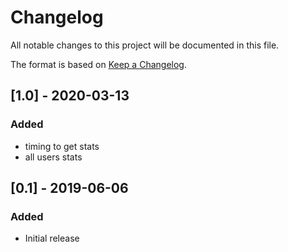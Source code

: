 # Changelog

All notable changes to this project will be documented in this file.

The format is based on [Keep a Changelog](http://keepachangelog.com/en/1.0.0/).

## [1.0] - 2020-03-13

### Added

- timing to get stats
- all users stats

## [0.1] - 2019-06-06

### Added

- Initial release
